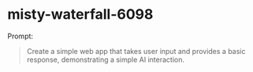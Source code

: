 # misty-waterfall-6098

Prompt:
> Create a simple web app that takes user input and provides a basic response, demonstrating a simple AI interaction.
